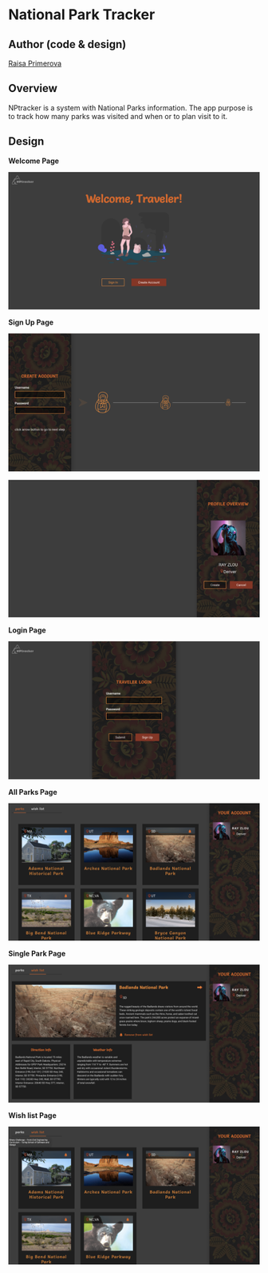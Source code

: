 # National Park Tracker

## Author (code & design)

[Raisa Primerova](https://github.com/RayRedGoose)

## Overview

NPtracker is a system with National Parks information. The app purpose is to track how many parks was visited and when or to plan visit to it.

## Design

**Welcome Page**

![Welcome Page](./screens/welcome-page.png)

**Sign Up Page**

![Sign Up Page](./screens/signup-1.png)

![Sign Up Page](./screens/signup-2.png)

**Login Page**

![Login Page](./screens/login.png)

**All Parks Page**

![All Parks Page](./screens/parks.png)

**Single Park Page**

![Single Park Page](./screens/park.png)

**Wish list Page**

![Wish list Page](./screens/wish-list.png)
